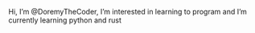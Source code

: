 Hi, I’m @DoremyTheCoder,
I’m interested in learning to program and
I’m currently learning python and rust
